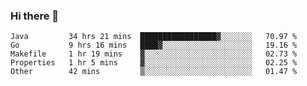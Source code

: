 ### Hi there 👋

<!--
**yeya24/yeya24** is a ✨ _special_ ✨ repository because its `README.md` (this file) appears on your GitHub profile.

Here are some ideas to get you started:

- 🔭 I’m currently working on ...
- 🌱 I’m currently learning ...
- 👯 I’m looking to collaborate on ...
- 🤔 I’m looking for help with ...
- 💬 Ask me about ...
- 📫 How to reach me: ...
- 😄 Pronouns: ...
- ⚡ Fun fact: ...
-->

<!--START_SECTION:waka-->
```text
Java         34 hrs 21 mins  █████████████████▓░░░░░░░   70.97 % 
Go           9 hrs 16 mins   ████▓░░░░░░░░░░░░░░░░░░░░   19.16 % 
Makefile     1 hr 19 mins    ▓░░░░░░░░░░░░░░░░░░░░░░░░   02.73 % 
Properties   1 hr 5 mins     ▓░░░░░░░░░░░░░░░░░░░░░░░░   02.25 % 
Other        42 mins         ▒░░░░░░░░░░░░░░░░░░░░░░░░   01.47 % 
```
<!--END_SECTION:waka-->
